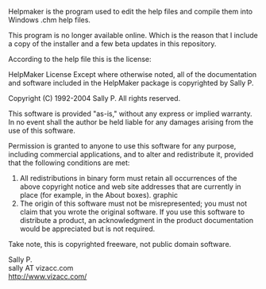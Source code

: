 Helpmaker is the program used to edit the help files and
compile them into Windows .chm help files.

This program is no longer available online. Which is the
reason that I include a copy of the installer and a few
beta updates in this repository.


According to the help file this is the license:

HelpMaker License
Except where otherwise noted, all of the documentation and software included in the HelpMaker package is copyrighted by Sally P.


Copyright (C) 1992-2004 Sally P. All rights reserved.


This software is provided "as-is," without any express or implied warranty. In no event shall the author be held liable for any damages arising from the use of this software.


Permission is granted to anyone to use this software for any purpose, including commercial applications, and to alter and redistribute it, provided that the following conditions are met:


1. All redistributions in binary form must retain all occurrences of the above copyright notice and web site addresses that are currently in place (for example, in the About boxes). graphic 
2. The origin of this software must not be misrepresented; you must not claim that you wrote the original software. If you use this software to distribute a product, an acknowledgment in the product documentation would be appreciated but is not required.


Take note, this is copyrighted freeware, not public domain software.


Sally P.  
sally AT vizacc.com  
http://www.vizacc.com/  
